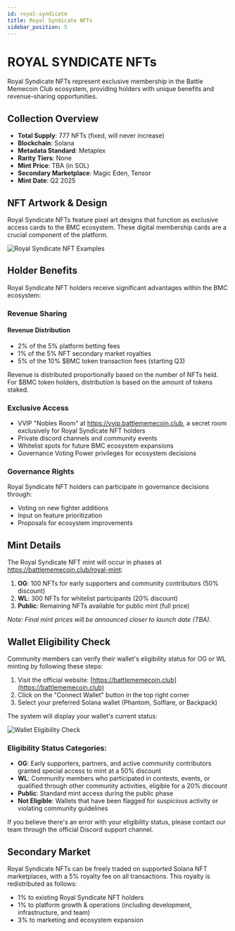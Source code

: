 ```yaml
---
id: royal-syndicate
title: Royal Syndicate NFTs
sidebar_position: 5
---
```


# ROYAL SYNDICATE NFTs

Royal Syndicate NFTs represent exclusive membership in the Battle Memecoin Club ecosystem, providing holders with unique benefits and revenue-sharing opportunities.

## Collection Overview

- **Total Supply**: 777 NFTs (fixed, will never increase)
- **Blockchain**: Solana
- **Metadata Standard**: Metaplex
- **Rarity Tiers**: None
- **Mint Price**: TBA (in SOL)
- **Secondary Marketplace**: Magic Eden, Tensor
- **Mint Date**: Q2 2025

## NFT Artwork & Design

Royal Syndicate NFTs feature pixel art designs that function as exclusive access cards to the BMC ecosystem. These digital membership cards are a crucial component of the platform.

![Royal Syndicate NFT Examples](/img/royal-syndicate-nft.png)

## Holder Benefits

Royal Syndicate NFT holders receive significant advantages within the BMC ecosystem:

### Revenue Sharing

<div className="info-box" style={{backgroundColor: 'rgba(20, 241, 149, 0.1)', padding: '1rem', borderRadius: '8px', marginBottom: '1rem'}}>
  <h4 style={{margin: '0 0 0.5rem 0'}}>Revenue Distribution</h4>
  <ul style={{marginBottom: '0'}}>
    <li>2% of the 5% platform betting fees</li>
    <li>1% of the 5% NFT secondary market royalties</li>
    <li>5% of the 10% $BMC token transaction fees (starting Q3)</li>
  </ul>
</div>

Revenue is distributed proportionally based on the number of NFTs held. For $BMC token holders, distribution is based on the amount of tokens staked.

### Exclusive Access

- VVIP "Nobles Room" at https://vvip.battlememecoin.club, a secret room exclusively for Royal Syndicate NFT holders
- Private discord channels and community events
- Whitelist spots for future BMC ecosystem expansions
- Governance Voting Power privileges for ecosystem decisions

### Governance Rights

Royal Syndicate NFT holders can participate in governance decisions through:

- Voting on new fighter additions
- Input on feature prioritization
- Proposals for ecosystem improvements

## Mint Details

The Royal Syndicate NFT mint will occur in phases at https://battlememecoin.club/royal-mint:

1. **OG**: 100 NFTs for early supporters and community contributors (50% discount)
2. **WL**: 300 NFTs for whitelist participants (20% discount)
3. **Public**: Remaining NFTs available for public mint (full price)

*Note: Final mint prices will be announced closer to launch date (TBA).*

## Wallet Eligibility Check

Community members can verify their wallet's eligibility status for OG or WL minting by following these steps:

1. Visit the official website: [https://battlememecoin.club](https://battlememecoin.club)
2. Click on the "Connect Wallet" button in the top right corner
3. Select your preferred Solana wallet (Phantom, Solflare, or Backpack)

The system will display your wallet's current status:

![Wallet Eligibility Check](/img/wallet-check.png)

### Eligibility Status Categories:

- **OG**: Early supporters, partners, and active community contributors granted special access to mint at a 50% discount
- **WL**: Community members who participated in contests, events, or qualified through other community activities, eligible for a 20% discount
- **Public**: Standard mint access during the public phase
- **Not Eligible**: Wallets that have been flagged for suspicious activity or violating community guidelines

If you believe there's an error with your eligibility status, please contact our team through the official Discord support channel.

## Secondary Market

Royal Syndicate NFTs can be freely traded on supported Solana NFT marketplaces, with a 5% royalty fee on all transactions. This royalty is redistributed as follows:

- 1% to existing Royal Syndicate NFT holders
- 1% to platform growth & operations (including development, infrastructure, and team)
- 3% to marketing and ecosystem expansion 